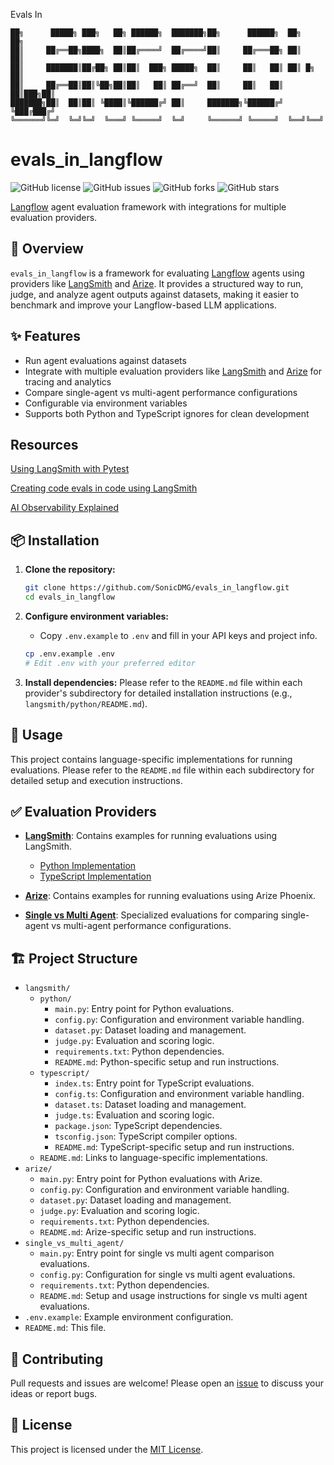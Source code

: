 Evals In
```
██╗      █████╗ ███╗   ██╗ ██████╗  ███████╗██╗      ██████╗  ██╗    ██╗
██║     ██╔══██╗████╗  ██║██╔════╝  ██╔════╝██║     ██╔═══██╗ ██║    ██║
██║     ███████║██╔██╗ ██║██║  ███╗ █████╗  ██║     ██║   ██║ ██║ █╗ ██║
██║     ██╔══██║██║╚██╗██║██║   ██║ ██╔══╝  ██║     ██║   ██║ ██║███╗██║
███████╗██║  ██║██║ ╚████║╚██████╔╝ ██║     ███████╗╚██████╔╝ ╚███╔███╔╝
╚══════╝╚═╝  ╚═╝╚═╝  ╚═══╝ ╚═════╝  ╚═╝     ╚══════╝ ╚═════╝  ╚══╝╚══╝
```

# evals_in_langflow

![GitHub license](https://img.shields.io/github/license/SonicDMG/evals_in_langflow)
![GitHub issues](https://img.shields.io/github/issues/SonicDMG/evals_in_langflow)
![GitHub forks](https://img.shields.io/github/forks/SonicDMG/evals_in_langflow)
![GitHub stars](https://img.shields.io/github/stars/SonicDMG/evals_in_langflow)

[Langflow](https://langflow.org/) agent evaluation framework with integrations for multiple evaluation providers.

## 🌟 Overview

`evals_in_langflow` is a framework for evaluating [Langflow](https://langflow.org/) agents using providers like [LangSmith](https://www.langchain.com/langsmith) and [Arize](https://arize.com/). It provides a structured way to run, judge, and analyze agent outputs against datasets, making it easier to benchmark and improve your Langflow-based LLM applications.

## ✨ Features
- Run agent evaluations against datasets
- Integrate with multiple evaluation providers like [LangSmith](https://www.langchain.com/langsmith) and [Arize](https://arize.com/) for tracing and analytics
- Compare single-agent vs multi-agent performance configurations
- Configurable via environment variables
- Supports both Python and TypeScript ignores for clean development

## Resources
[Using LangSmith with Pytest](https://docs.langchain.com/langsmith/pytest#how-to-run-evaluations-with-pytest-beta)

[Creating code evals in code using LangSmith](https://youtu.be/uqykG9Z8riU?si=nlbW52aSHCcMpocb)

[AI Observability Explained](https://youtu.be/TDcT9ao47Tk?si=5imwX2M4BT8__983)


## 📦 Installation

1.  **Clone the repository:**
    ```bash
    git clone https://github.com/SonicDMG/evals_in_langflow.git
    cd evals_in_langflow
    ```

2.  **Configure environment variables:**
    - Copy `.env.example` to `.env` and fill in your API keys and project info.
    ```bash
    cp .env.example .env
    # Edit .env with your preferred editor
    ```

3.  **Install dependencies:**
    Please refer to the `README.md` file within each provider's subdirectory for detailed installation instructions (e.g., `langsmith/python/README.md`).

## 🚀 Usage

This project contains language-specific implementations for running evaluations. Please refer to the `README.md` file within each subdirectory for detailed setup and execution instructions.

## ✅ Evaluation Providers

-   **[LangSmith](./langsmith/README.md)**: Contains examples for running evaluations using LangSmith.
    -   [Python Implementation](./langsmith/python/README.md)
    -   [TypeScript Implementation](./langsmith/typescript/README.md)

-   **[Arize](./arize/README.md)**: Contains examples for running evaluations using Arize Phoenix.

-   **[Single vs Multi Agent](./single_vs_multi_agent/README.md)**: Specialized evaluations for comparing single-agent vs multi-agent performance configurations.


## 🏗️ Project Structure
- `langsmith/`
  - `python/`
    - `main.py`: Entry point for Python evaluations.
    - `config.py`: Configuration and environment variable handling.
    - `dataset.py`: Dataset loading and management.
    - `judge.py`: Evaluation and scoring logic.
    - `requirements.txt`: Python dependencies.
    - `README.md`: Python-specific setup and run instructions.
  - `typescript/`
    - `index.ts`: Entry point for TypeScript evaluations.
    - `config.ts`: Configuration and environment variable handling.
    - `dataset.ts`: Dataset loading and management.
    - `judge.ts`: Evaluation and scoring logic.
    - `package.json`: TypeScript dependencies.
    - `tsconfig.json`: TypeScript compiler options.
    - `README.md`: TypeScript-specific setup and run instructions.
  - `README.md`: Links to language-specific implementations.
- `arize/`
  - `main.py`: Entry point for Python evaluations with Arize.
  - `config.py`: Configuration and environment variable handling.
  - `dataset.py`: Dataset loading and management.
  - `judge.py`: Evaluation and scoring logic.
  - `requirements.txt`: Python dependencies.
  - `README.md`: Arize-specific setup and run instructions.
- `single_vs_multi_agent/`
  - `main.py`: Entry point for single vs multi agent comparison evaluations.
  - `config.py`: Configuration for single vs multi agent evaluations.
  - `requirements.txt`: Python dependencies.
  - `README.md`: Setup and usage instructions for single vs multi agent evaluations.
- `.env.example`: Example environment configuration.
- `README.md`: This file.

## 🙌 Contributing
Pull requests and issues are welcome! Please open an [issue](https://github.com/SonicDMG/evals_in_langflow/issues) to discuss your ideas or report bugs.

## 📜 License
This project is licensed under the [MIT License](https://choosealicense.com/licenses/mit/).
